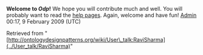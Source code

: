 __Welcome to _Odp_!__ We hope you will contribute much and well. 
You will probably want to read the [help pages](http://ontologydesignpatterns.org/wiki/Help:Contents "Help:Contents"). Again, welcome and have fun! [Admin](http://ontologydesignpatterns.org/wiki/index.php?title=User:Admin&action=edit&redlink=1 "User:Admin (not yet written)") 00:17, 9 February 2009 (UTC)





Retrieved from "[http://ontologydesignpatterns.org/wiki/User\_talk:RaviSharma](../User_talk/RaviSharma)"